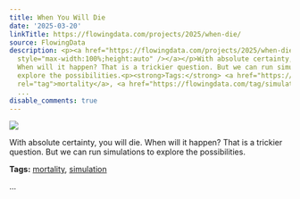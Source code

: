 ```yaml
---
title: When You Will Die
date: '2025-03-20'
linkTitle: https://flowingdata.com/projects/2025/when-die/
source: FlowingData
description: <p><a href="https://flowingdata.com/projects/2025/when-die/"><img src="https://flowingdata.com/wp-content/uploads/2025/03/when-you-will-die-featured-750x500.png"
  style="max-width:100%;height:auto" /></a></p>With absolute certainty, you will die.
  When will it happen? That is a trickier question. But we can run simulations to
  explore the possibilities.<p><strong>Tags:</strong> <a href="https://flowingdata.com/tag/mortality/"
  rel="tag">mortality</a>, <a href="https://flowingdata.com/tag/simulation/" rel="tag">simulation</a></p>
  ...
disable_comments: true
---
```

<p><a href="https://flowingdata.com/projects/2025/when-die/"><img src="https://flowingdata.com/wp-content/uploads/2025/03/when-you-will-die-featured-750x500.png" style="max-width:100%;height:auto" /></a></p>With absolute certainty, you will die. When will it happen? That is a trickier question. But we can run simulations to explore the possibilities.<p><strong>Tags:</strong> <a href="https://flowingdata.com/tag/mortality/" rel="tag">mortality</a>, <a href="https://flowingdata.com/tag/simulation/" rel="tag">simulation</a></p> ...